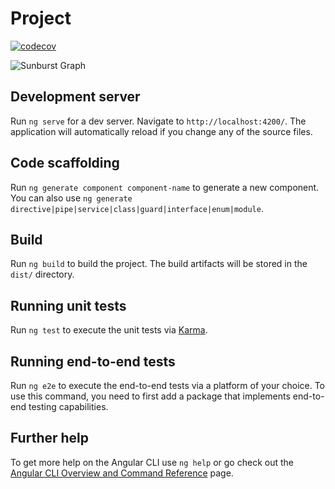 # Project

[![codecov](https://codecov.io/gh/COS301-SE-2023/ABC-Service-Request-System/branch/main/graph/badge.svg?token=8DEVQ31GUY)](https://codecov.io/gh/COS301-SE-2023/ABC-Service-Request-System)


![Sunburst Graph](https://codecov.io/gh/COS301-SE-2023/ABC-Service-Request-System/branch/main/graphs/sunburst.svg?token=8DEVQ31GUY)


## Development server

Run `ng serve` for a dev server. Navigate to `http://localhost:4200/`. The application will automatically reload if you change any of the source files.

## Code scaffolding

Run `ng generate component component-name` to generate a new component. You can also use `ng generate directive|pipe|service|class|guard|interface|enum|module`.

## Build

Run `ng build` to build the project. The build artifacts will be stored in the `dist/` directory.

## Running unit tests

Run `ng test` to execute the unit tests via [Karma](https://karma-runner.github.io).

## Running end-to-end tests

Run `ng e2e` to execute the end-to-end tests via a platform of your choice. To use this command, you need to first add a package that implements end-to-end testing capabilities.

## Further help

To get more help on the Angular CLI use `ng help` or go check out the [Angular CLI Overview and Command Reference](https://angular.io/cli) page.
